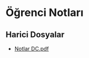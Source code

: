 # Öğrenci Notları


<!--HariciDosyalar-->

## Harici Dosyalar

- [Notlar DC.pdf](./Notlar%20DC.pdf)


<!--HariciDosyalar-->

